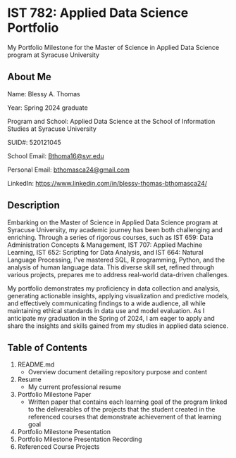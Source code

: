 # IST 782: Applied Data Science Portfolio
My Portfolio Milestone for the Master of Science in Applied Data Science program at Syracuse University

## About Me
Name: Blessy A. Thomas

Year: Spring 2024 graduate

Program and School: Applied Data Science at the School of Information Studies at Syracuse University

SUID#: 520121045

School Email: Bthoma16@syr.edu

Personal Email: bthomasca24@gmail.com

LinkedIn: https://www.linkedin.com/in/blessy-thomas-bthomasca24/

## Description
Embarking on the Master of Science in Applied Data Science program at Syracuse University, my academic journey has been both challenging and enriching. Through a series of rigorous courses, such as IST 659: Data Administration Concepts & Management, IST 707: Applied Machine Learning, IST 652: Scripting for Data Analysis, and IST 664: Natural Language Processing, I've mastered SQL, R programming, Python, and the analysis of human language data. This diverse skill set, refined through various projects, prepares me to address real-world data-driven challenges.

My portfolio demonstrates my proficiency in data collection and analysis, generating actionable insights, applying visualization and predictive models, and effectively communicating findings to a wide audience, all while maintaining ethical standards in data use and model evaluation. As I anticipate my graduation in the Spring of 2024, I am eager to apply and share the insights and skills gained from my studies in applied data science.

## Table of Contents
1. README.md
   - Overview document detailing repository purpose and content
3. Resume
   - My current professional resume
5. Portfolio Milestone Paper
   - Written paper that contains each learning goal of the program linked to the deliverables of the projects that the student created in the referenced courses that demonstrate achievement of that learning goal
7. Portfolio Milestone Presentation
8. Portfolio Milestone Presentation Recording
9. Referenced Course Projects
